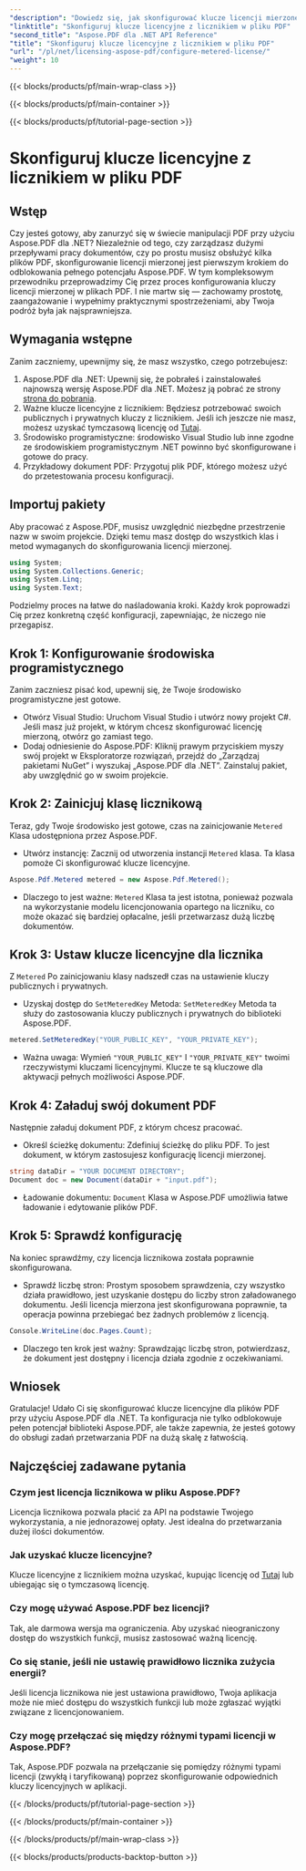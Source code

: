 ```yaml
---
"description": "Dowiedz się, jak skonfigurować klucze licencji mierzonej w plikach PDF za pomocą Aspose.PDF dla platformy .NET, korzystając z tego kompleksowego przewodnika krok po kroku."
"linktitle": "Skonfiguruj klucze licencyjne z licznikiem w pliku PDF"
"second_title": "Aspose.PDF dla .NET API Reference"
"title": "Skonfiguruj klucze licencyjne z licznikiem w pliku PDF"
"url": "/pl/net/licensing-aspose-pdf/configure-metered-license/"
"weight": 10
---
```


{{< blocks/products/pf/main-wrap-class >}}

{{< blocks/products/pf/main-container >}}

{{< blocks/products/pf/tutorial-page-section >}}

# Skonfiguruj klucze licencyjne z licznikiem w pliku PDF

## Wstęp

Czy jesteś gotowy, aby zanurzyć się w świecie manipulacji PDF przy użyciu Aspose.PDF dla .NET? Niezależnie od tego, czy zarządzasz dużymi przepływami pracy dokumentów, czy po prostu musisz obsłużyć kilka plików PDF, skonfigurowanie licencji mierzonej jest pierwszym krokiem do odblokowania pełnego potencjału Aspose.PDF. W tym kompleksowym przewodniku przeprowadzimy Cię przez proces konfigurowania kluczy licencji mierzonej w plikach PDF. I nie martw się — zachowamy prostotę, zaangażowanie i wypełnimy praktycznymi spostrzeżeniami, aby Twoja podróż była jak najsprawniejsza.

## Wymagania wstępne

Zanim zaczniemy, upewnijmy się, że masz wszystko, czego potrzebujesz:

1. Aspose.PDF dla .NET: Upewnij się, że pobrałeś i zainstalowałeś najnowszą wersję Aspose.PDF dla .NET. Możesz ją pobrać ze strony [strona do pobrania](https://releases.aspose.com/pdf/net/).
2. Ważne klucze licencyjne z licznikiem: Będziesz potrzebować swoich publicznych i prywatnych kluczy z licznikiem. Jeśli ich jeszcze nie masz, możesz uzyskać tymczasową licencję od [Tutaj](https://purchase.aspose.com/temporary-license/).
3. Środowisko programistyczne: środowisko Visual Studio lub inne zgodne ze środowiskiem programistycznym .NET powinno być skonfigurowane i gotowe do pracy.
4. Przykładowy dokument PDF: Przygotuj plik PDF, którego możesz użyć do przetestowania procesu konfiguracji.

## Importuj pakiety

Aby pracować z Aspose.PDF, musisz uwzględnić niezbędne przestrzenie nazw w swoim projekcie. Dzięki temu masz dostęp do wszystkich klas i metod wymaganych do skonfigurowania licencji mierzonej.

```csharp
using System;
using System.Collections.Generic;
using System.Linq;
using System.Text;
```

Podzielmy proces na łatwe do naśladowania kroki. Każdy krok poprowadzi Cię przez konkretną część konfiguracji, zapewniając, że niczego nie przegapisz.

## Krok 1: Konfigurowanie środowiska programistycznego

Zanim zaczniesz pisać kod, upewnij się, że Twoje środowisko programistyczne jest gotowe.

- Otwórz Visual Studio: Uruchom Visual Studio i utwórz nowy projekt C#. Jeśli masz już projekt, w którym chcesz skonfigurować licencję mierzoną, otwórz go zamiast tego.
- Dodaj odniesienie do Aspose.PDF: Kliknij prawym przyciskiem myszy swój projekt w Eksploratorze rozwiązań, przejdź do „Zarządzaj pakietami NuGet” i wyszukaj „Aspose.PDF dla .NET”. Zainstaluj pakiet, aby uwzględnić go w swoim projekcie.

## Krok 2: Zainicjuj klasę licznikową

Teraz, gdy Twoje środowisko jest gotowe, czas na zainicjowanie `Metered` Klasa udostępniona przez Aspose.PDF.

- Utwórz instancję: Zacznij od utworzenia instancji `Metered` klasa. Ta klasa pomoże Ci skonfigurować klucze licencyjne.

```csharp
Aspose.Pdf.Metered metered = new Aspose.Pdf.Metered();
```

- Dlaczego to jest ważne: `Metered` Klasa ta jest istotna, ponieważ pozwala na wykorzystanie modelu licencjonowania opartego na liczniku, co może okazać się bardziej opłacalne, jeśli przetwarzasz dużą liczbę dokumentów.

## Krok 3: Ustaw klucze licencyjne dla licznika

Z `Metered` Po zainicjowaniu klasy nadszedł czas na ustawienie kluczy publicznych i prywatnych.

- Uzyskaj dostęp do `SetMeteredKey` Metoda: `SetMeteredKey` Metoda ta służy do zastosowania kluczy publicznych i prywatnych do biblioteki Aspose.PDF.

```csharp
metered.SetMeteredKey("YOUR_PUBLIC_KEY", "YOUR_PRIVATE_KEY");
```

- Ważna uwaga: Wymień `"YOUR_PUBLIC_KEY"` I `"YOUR_PRIVATE_KEY"` twoimi rzeczywistymi kluczami licencyjnymi. Klucze te są kluczowe dla aktywacji pełnych możliwości Aspose.PDF.

## Krok 4: Załaduj swój dokument PDF

Następnie załaduj dokument PDF, z którym chcesz pracować.

- Określ ścieżkę dokumentu: Zdefiniuj ścieżkę do pliku PDF. To jest dokument, w którym zastosujesz konfigurację licencji mierzonej.

```csharp
string dataDir = "YOUR DOCUMENT DIRECTORY";
Document doc = new Document(dataDir + "input.pdf");
```

- Ładowanie dokumentu: `Document` Klasa w Aspose.PDF umożliwia łatwe ładowanie i edytowanie plików PDF.

## Krok 5: Sprawdź konfigurację

Na koniec sprawdźmy, czy licencja licznikowa została poprawnie skonfigurowana.

- Sprawdź liczbę stron: Prostym sposobem sprawdzenia, czy wszystko działa prawidłowo, jest uzyskanie dostępu do liczby stron załadowanego dokumentu. Jeśli licencja mierzona jest skonfigurowana poprawnie, ta operacja powinna przebiegać bez żadnych problemów z licencją.

```csharp
Console.WriteLine(doc.Pages.Count);
```

- Dlaczego ten krok jest ważny: Sprawdzając liczbę stron, potwierdzasz, że dokument jest dostępny i licencja działa zgodnie z oczekiwaniami.

## Wniosek

Gratulacje! Udało Ci się skonfigurować klucze licencyjne dla plików PDF przy użyciu Aspose.PDF dla .NET. Ta konfiguracja nie tylko odblokowuje pełen potencjał biblioteki Aspose.PDF, ale także zapewnia, że jesteś gotowy do obsługi zadań przetwarzania PDF na dużą skalę z łatwością.

## Najczęściej zadawane pytania

### Czym jest licencja licznikowa w pliku Aspose.PDF?  
Licencja licznikowa pozwala płacić za API na podstawie Twojego wykorzystania, a nie jednorazowej opłaty. Jest idealna do przetwarzania dużej ilości dokumentów.

### Jak uzyskać klucze licencyjne?  
Klucze licencyjne z licznikiem można uzyskać, kupując licencję od [Tutaj](https://purchase.aspose.com/buy) lub ubiegając się o tymczasową licencję.

### Czy mogę używać Aspose.PDF bez licencji?  
Tak, ale darmowa wersja ma ograniczenia. Aby uzyskać nieograniczony dostęp do wszystkich funkcji, musisz zastosować ważną licencję.

### Co się stanie, jeśli nie ustawię prawidłowo licznika zużycia energii?  
Jeśli licencja licznikowa nie jest ustawiona prawidłowo, Twoja aplikacja może nie mieć dostępu do wszystkich funkcji lub może zgłaszać wyjątki związane z licencjonowaniem.

### Czy mogę przełączać się między różnymi typami licencji w Aspose.PDF?  
Tak, Aspose.PDF pozwala na przełączanie się pomiędzy różnymi typami licencji (zwykłą i taryfikowaną) poprzez skonfigurowanie odpowiednich kluczy licencyjnych w aplikacji.


{{< /blocks/products/pf/tutorial-page-section >}}

{{< /blocks/products/pf/main-container >}}

{{< /blocks/products/pf/main-wrap-class >}}

{{< blocks/products/products-backtop-button >}}